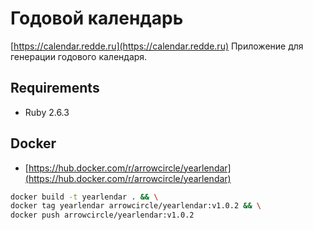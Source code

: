 # Годовой календарь

[https://calendar.redde.ru](https://calendar.redde.ru)
Приложение для генерации годового календаря.

## Requirements

* Ruby 2.6.3

## Docker

* [https://hub.docker.com/r/arrowcircle/yearlendar](https://hub.docker.com/r/arrowcircle/yearlendar)

```bash
docker build -t yearlendar . && \
docker tag yearlendar arrowcircle/yearlendar:v1.0.2 && \
docker push arrowcircle/yearlendar:v1.0.2
```

